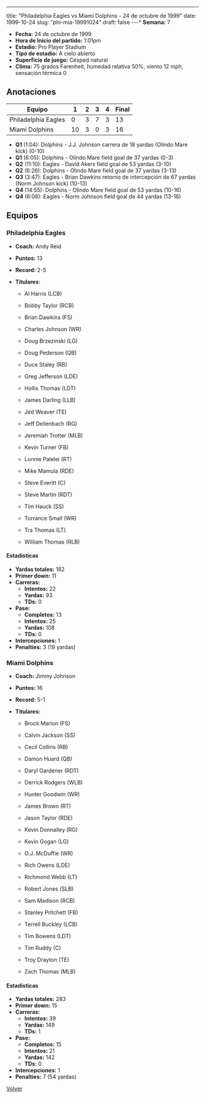 ---
title: "Philadelphia Eagles vs Miami Dolphins - 24 de octubre de 1999"
date: 1999-10-24
slug: "phi-mia-19991024"
draft: false
---* **Semana:** 7
* **Fecha:** 24 de octubre de 1999
* **Hora de Inicio del partido:** 1:01pm
* **Estadio:** Pro Player Stadium
* **Tipo de estadio:** A cielo abierto
* **Superficie de juego:** Césped natural
* **Clima:** 75 grados Farenheit, humedad relativa 50%, viento 12 mph, sensación térmica 0




## Anotaciones
| Equipo | 1 | 2 | 3 | 4 | Final |
|--------|---|---|---|---|-------|
| Philadelphia Eagles  | 0 | 3 | 7 | 3  | 13 |
| Miami Dolphins  | 10 | 3 | 0 | 3  | 16 |
* **Q1** (1:04): Dolphins - J.J. Johnson carrera de 18 yardas (Olindo Mare kick) (0-10)
* **Q1** (6:05): Dolphins - Olindo Mare field goal de 37 yardas (0-3)
* **Q2** (11:10): Eagles - David Akers field goal de 53 yardas (3-10)
* **Q2** (6:26): Dolphins - Olindo Mare field goal de 37 yardas (3-13)
* **Q3** (3:47): Eagles - Brian Dawkins retorno de intercepción de 67 yardas (Norm Johnson kick) (10-13)
* **Q4** (14:55): Dolphins - Olindo Mare field goal de 53 yardas (10-16)
* **Q4** (6:08): Eagles - Norm Johnson field goal de 44 yardas (13-16)


## Equipos


### Philadelphia Eagles
* **Coach:** Andy Reid
* **Puntos:** 13
* **Record:** 2-5
* **Titulares:** 

  * Al Harris (LCB) 

  * Bobby Taylor (RCB) 

  * Brian Dawkins (FS) 

  * Charles Johnson (WR) 

  * Doug Brzezinski (LG) 

  * Doug Pederson (QB) 

  * Duce Staley (RB) 

  * Greg Jefferson (LDE) 

  * Hollis Thomas (LDT) 

  * James Darling (LLB) 

  * Jed Weaver (TE) 

  * Jeff Dellenbach (RG) 

  * Jeremiah Trotter (MLB) 

  * Kevin Turner (FB) 

  * Lonnie Palelei (RT) 

  * Mike Mamula (RDE) 

  * Steve Everitt (C) 

  * Steve Martin (RDT) 

  * Tim Hauck (SS) 

  * Torrance Small (WR) 

  * Tra Thomas (LT) 

  * William Thomas (RLB) 

#### Estadísticas
* **Yardas totales:** 182
* **Primer down:** 11
* **Carreras:**
  * **Intentos:** 22
  * **Yardas:** 93
  * **TDs:** 0
* **Pase:**
  * **Completos:** 13
  * **Intentos:** 25
  * **Yardas:** 108
  * **TDs:** 0
* **Intercepciones:** 1
* **Penalties:** 3 (19 yardas)

### Miami Dolphins
* **Coach:** Jimmy Johnson
* **Puntos:** 16
* **Record:** 5-1
* **Titulares:** 

  * Brock Marion (FS) 

  * Calvin Jackson (SS) 

  * Cecil Collins (RB) 

  * Damon Huard (QB) 

  * Daryl Gardener (RDT) 

  * Derrick Rodgers (WLB) 

  * Hunter Goodwin (WR) 

  * James Brown (RT) 

  * Jason Taylor (RDE) 

  * Kevin Donnalley (RG) 

  * Kevin Gogan (LG) 

  * O.J. McDuffie (WR) 

  * Rich Owens (LDE) 

  * Richmond Webb (LT) 

  * Robert Jones (SLB) 

  * Sam Madison (RCB) 

  * Stanley Pritchett (FB) 

  * Terrell Buckley (LCB) 

  * Tim Bowens (LDT) 

  * Tim Ruddy (C) 

  * Troy Drayton (TE) 

  * Zach Thomas (MLB) 

#### Estadísticas
* **Yardas totales:** 283
* **Primer down:** 15
* **Carreras:**
  * **Intentos:** 39
  * **Yardas:** 149
  * **TDs:** 1
* **Pase:**
  * **Completos:** 15
  * **Intentos:** 21
  * **Yardas:** 142
  * **TDs:** 0
* **Intercepciones:** 1
* **Penalties:** 7 (54 yardas)


[Volver](/historia/1999)
